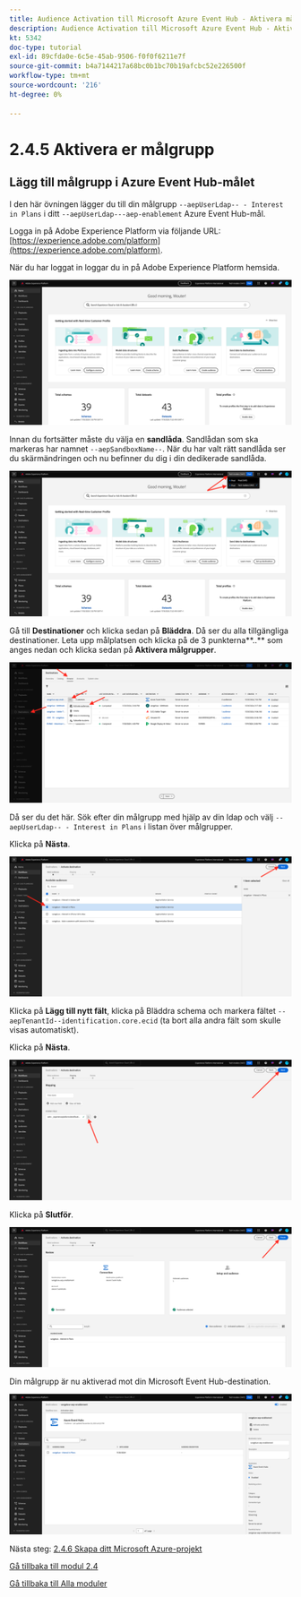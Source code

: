 ```yaml
---
title: Audience Activation till Microsoft Azure Event Hub - Aktivera målgrupp
description: Audience Activation till Microsoft Azure Event Hub - Aktivera målgrupp
kt: 5342
doc-type: tutorial
exl-id: 89cfda0e-6c5e-45ab-9506-f0f0f6211e7f
source-git-commit: b4a7144217a68bc0b1bc70b19afcbc52e226500f
workflow-type: tm+mt
source-wordcount: '216'
ht-degree: 0%

---
```


# 2.4.5 Aktivera er målgrupp

## Lägg till målgrupp i Azure Event Hub-målet

I den här övningen lägger du till din målgrupp `--aepUserLdap-- - Interest in Plans` i ditt `--aepUserLdap---aep-enablement` Azure Event Hub-mål.

Logga in på Adobe Experience Platform via följande URL: [https://experience.adobe.com/platform](https://experience.adobe.com/platform).

När du har loggat in loggar du in på Adobe Experience Platform hemsida.

![Datainmatning](./../../../modules/datacollection/module1.2/images/home.png)

Innan du fortsätter måste du välja en **sandlåda**. Sandlådan som ska markeras har namnet ``--aepSandboxName--``. När du har valt rätt sandlåda ser du skärmändringen och nu befinner du dig i din dedikerade sandlåda.

![Datainmatning](./../../../modules/datacollection/module1.2/images/sb1.png)

Gå till **Destinationer** och klicka sedan på **Bläddra**. Då ser du alla tillgängliga destinationer. Leta upp målplatsen och klicka på de 3 punkterna**..** som anges nedan och klicka sedan på **Aktivera målgrupper**.

![5-01-select-destination.png](./images/501selectdestination.png)

Då ser du det här. Sök efter din målgrupp med hjälp av din ldap och välj `--aepUserLdap-- - Interest in Plans` i listan över målgrupper.

Klicka på **Nästa**.

![5-04-select-segment.png](./images/504selectsegment.png)

Klicka på **Lägg till nytt fält**, klicka på Bläddra schema och markera fältet `--aepTenantId--identification.core.ecid` (ta bort alla andra fält som skulle visas automatiskt).

Klicka på **Nästa**.

![5-05-select-attributes.png](./images/505selectattributes.png)

Klicka på **Slutför**.

![5-06-destination-finish.png](./images/506destinationfinish.png)

Din målgrupp är nu aktiverad mot din Microsoft Event Hub-destination.

![5-07-destination-segment-added.png](./images/507destinationsegmentadded.png)

Nästa steg: [2.4.6 Skapa ditt Microsoft Azure-projekt](./ex6.md)

[Gå tillbaka till modul 2.4](./segment-activation-microsoft-azure-eventhub.md)

[Gå tillbaka till Alla moduler](./../../../overview.md)
